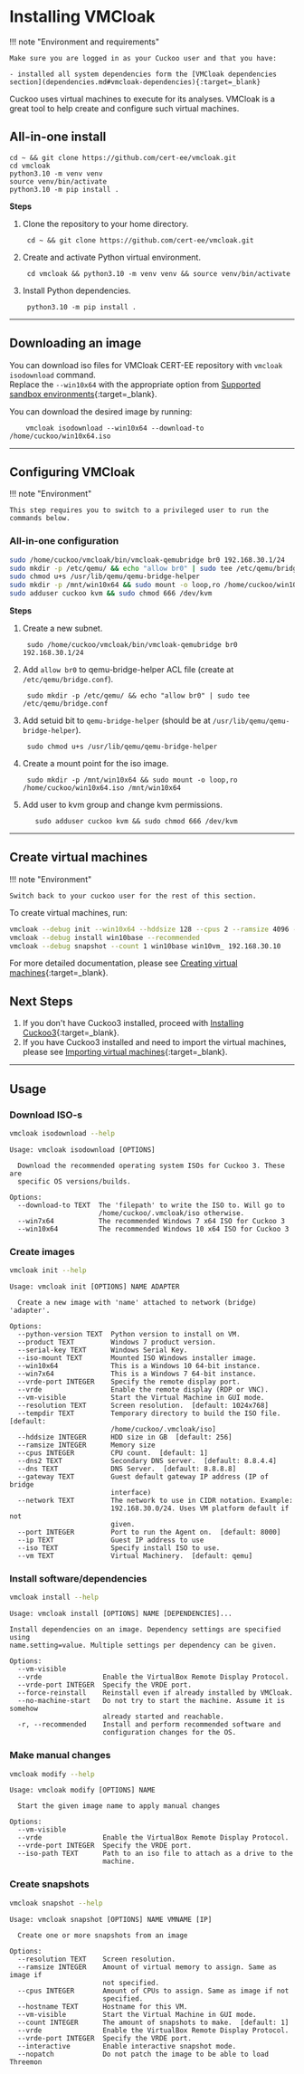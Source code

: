 # Installing VMCloak

!!! note "Environment and requirements"

    Make sure you are logged in as your Cuckoo user and that you have:  

    - installed all system dependencies form the [VMCloak dependencies section](dependencies.md#vmcloak-dependencies){:target=_blank}

Cuckoo uses virtual machines to execute for its analyses. VMCloak is a great tool to help create and configure such virtual machines.

## All-in-one install

```console
cd ~ && git clone https://github.com/cert-ee/vmcloak.git
cd vmcloak
python3.10 -m venv venv
source venv/bin/activate
python3.10 -m pip install .
```

**Steps**

1. Clone the repository to your home directory.
        
        cd ~ && git clone https://github.com/cert-ee/vmcloak.git

2. Create and activate Python virtual environment.
        
        cd vmcloak && python3.10 -m venv venv && source venv/bin/activate

3. Install Python dependencies.

        python3.10 -m pip install .

---

## Downloading an image

You can download iso files for VMCloak CERT-EE repository with `vmcloak isodownload` command.  
Replace the `--win10x64` with the appropriate option from [Supported sandbox environments](../about/cuckoo.md#supported-sandbox-environments){:target=_blank}.

You can download the desired image by running:
            
        vmcloak isodownload --win10x64 --download-to /home/cuckoo/win10x64.iso

---

## Configuring VMCloak
!!! note "Environment"

    This step requires you to switch to a privileged user to run the commands below.

### All-in-one configuration
```bash
sudo /home/cuckoo/vmcloak/bin/vmcloak-qemubridge br0 192.168.30.1/24
sudo mkdir -p /etc/qemu/ && echo "allow br0" | sudo tee /etc/qemu/bridge.conf
sudo chmod u+s /usr/lib/qemu/qemu-bridge-helper
sudo mkdir -p /mnt/win10x64 && sudo mount -o loop,ro /home/cuckoo/win10x64.iso /mnt/win10x64
sudo adduser cuckoo kvm && sudo chmod 666 /dev/kvm
```

**Steps**  

1. Create a new subnet.

        sudo /home/cuckoo/vmcloak/bin/vmcloak-qemubridge br0 192.168.30.1/24

2. Add `allow br0` to qemu-bridge-helper ACL file (create at `/etc/qemu/bridge.conf`).
        
        sudo mkdir -p /etc/qemu/ && echo "allow br0" | sudo tee /etc/qemu/bridge.conf

3. Add setuid bit to `qemu-bridge-helper` (should be at `/usr/lib/qemu/qemu-bridge-helper`).

        sudo chmod u+s /usr/lib/qemu/qemu-bridge-helper

4. Create a mount point for the iso image.

        sudo mkdir -p /mnt/win10x64 && sudo mount -o loop,ro /home/cuckoo/win10x64.iso /mnt/win10x64

5. Add user to kvm group and change kvm permissions.

          sudo adduser cuckoo kvm && sudo chmod 666 /dev/kvm

---

## Create virtual machines
!!! note "Environment"

    Switch back to your cuckoo user for the rest of this section.

To create virtual machines, run:
```bash
vmcloak --debug init --win10x64 --hddsize 128 --cpus 2 --ramsize 4096 --network 192.168.30.0/24 --vm qemu --vrde --vrde-port 1 --ip 192.168.30.2 --iso-mount /mnt/win10x64 win10base br0
vmcloak --debug install win10base --recommended
vmcloak --debug snapshot --count 1 win10base win10vm_ 192.168.30.10
```

For more detailed documentation, please see [Creating virtual machines](../creating/vms.md){:target=_blank}.

## Next Steps

1. If you don't have Cuckoo3 installed, proceed with [Installing Cuckoo3](cuckoo.md){:target=_blank}.  
2. If you have Cuckoo3 installed and need to import the virtual machines, please see [Importing virtual machines](cuckoo.md#importing-virtual-machines){:target=_blank}.

---

## Usage

### Download ISO-s

```bash
vmcloak isodownload --help
```

``` { .bash .no-copy}
Usage: vmcloak isodownload [OPTIONS]

  Download the recommended operating system ISOs for Cuckoo 3. These are
  specific OS versions/builds.

Options:
  --download-to TEXT  The 'filepath' to write the ISO to. Will go to
                      /home/cuckoo/.vmcloak/iso otherwise.
  --win7x64           The recommended Windows 7 x64 ISO for Cuckoo 3
  --win10x64          The recommended Windows 10 x64 ISO for Cuckoo 3
```

### Create images

```bash
vmcloak init --help
```

``` { .bash .no-copy }
Usage: vmcloak init [OPTIONS] NAME ADAPTER

  Create a new image with 'name' attached to network (bridge) 'adapter'.

Options:
  --python-version TEXT  Python version to install on VM.
  --product TEXT         Windows 7 product version.
  --serial-key TEXT      Windows Serial Key.
  --iso-mount TEXT       Mounted ISO Windows installer image.
  --win10x64             This is a Windows 10 64-bit instance.
  --win7x64              This is a Windows 7 64-bit instance.
  --vrde-port INTEGER    Specify the remote display port.
  --vrde                 Enable the remote display (RDP or VNC).
  --vm-visible           Start the Virtual Machine in GUI mode.
  --resolution TEXT      Screen resolution.  [default: 1024x768]
  --tempdir TEXT         Temporary directory to build the ISO file.  [default:
                         /home/cuckoo/.vmcloak/iso]
  --hddsize INTEGER      HDD size in GB  [default: 256]
  --ramsize INTEGER      Memory size
  --cpus INTEGER         CPU count.  [default: 1]
  --dns2 TEXT            Secondary DNS server.  [default: 8.8.4.4]
  --dns TEXT             DNS Server.  [default: 8.8.8.8]
  --gateway TEXT         Guest default gateway IP address (IP of bridge
                         interface)
  --network TEXT         The network to use in CIDR notation. Example:
                         192.168.30.0/24. Uses VM platform default if not
                         given.
  --port INTEGER         Port to run the Agent on.  [default: 8000]
  --ip TEXT              Guest IP address to use
  --iso TEXT             Specify install ISO to use.
  --vm TEXT              Virtual Machinery.  [default: qemu]
```

### Install software/dependencies

```bash
vmcloak install --help
```

``` { .bash .no-copy }
Usage: vmcloak install [OPTIONS] NAME [DEPENDENCIES]...

Install dependencies on an image. Dependency settings are specified using
name.setting=value. Multiple settings per dependency can be given.

Options:
  --vm-visible
  --vrde               Enable the VirtualBox Remote Display Protocol.
  --vrde-port INTEGER  Specify the VRDE port.
  --force-reinstall    Reinstall even if already installed by VMCloak.
  --no-machine-start   Do not try to start the machine. Assume it is somehow
                       already started and reachable.
  -r, --recommended    Install and perform recommended software and
                       configuration changes for the OS.
```

### Make manual changes

```bash
vmcloak modify --help
```

``` { .bash .no-copy }
Usage: vmcloak modify [OPTIONS] NAME

  Start the given image name to apply manual changes

Options:
  --vm-visible
  --vrde               Enable the VirtualBox Remote Display Protocol.
  --vrde-port INTEGER  Specify the VRDE port.
  --iso-path TEXT      Path to an iso file to attach as a drive to the
                       machine.
```

### Create snapshots
```bash
vmcloak snapshot --help
```

``` { .bash .no-copy }
Usage: vmcloak snapshot [OPTIONS] NAME VMNAME [IP]

  Create one or more snapshots from an image

Options:
  --resolution TEXT    Screen resolution.
  --ramsize INTEGER    Amount of virtual memory to assign. Same as image if
                       not specified.
  --cpus INTEGER       Amount of CPUs to assign. Same as image if not
                       specified.
  --hostname TEXT      Hostname for this VM.
  --vm-visible         Start the Virtual Machine in GUI mode.
  --count INTEGER      The amount of snapshots to make.  [default: 1]
  --vrde               Enable the VirtualBox Remote Display Protocol.
  --vrde-port INTEGER  Specify the VRDE port.
  --interactive        Enable interactive snapshot mode.
  --nopatch            Do not patch the image to be able to load Threemon
```
